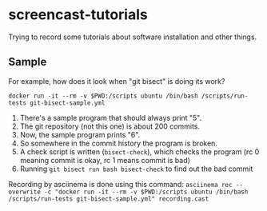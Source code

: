 # screencast-tutorials
Trying to record some tutorials about software installation and other things.

## Sample

For example, how does it look when "git bisect" is doing its work?

`docker run -it --rm -v $PWD:/scripts ubuntu /bin/bash /scripts/run-tests git-bisect-sample.yml` 

1. There's a sample program that should always print "5".
2. The git repository (not this one) is about 200 commits.
3. Now, the sample program prints "6".
4. So somewhere in the commit history the program is broken.
5. A check script is written (`bisect-check`), which checks the program (rc 0 meaning commit is okay, rc 1 means commit is bad)
6. Running `git bisect run bash bisect-check` to find out the bad commit

Recording by asciinema is done using this command:
`asciinema rec --overwrite -c "docker run -it --rm -v $PWD:/scripts ubuntu /bin/bash /scripts/run-tests git-bisect-sample.yml" recording.cast`

